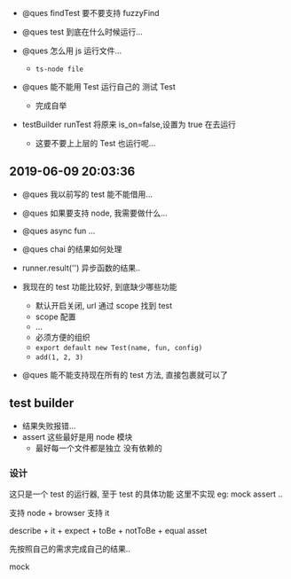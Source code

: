 -   @ques findTest 要不要支持 fuzzyFind

-   @ques test 到底在什么时候运行...

-   @ques 怎么用 js 运行文件...

    -   `ts-node file`

-   @ques 能不能用 Test 运行自己的 测试 Test

    -   完成自举

-   testBuilder runTest 将原来 is_on=false,设置为 true 在去运行

    -   这要不要上上层的 Test 也运行呢...

## 2019-06-09 20:03:36

-   @ques 我以前写的 test 能不能借用...

-   @ques 如果要支持 node, 我需要做什么...

-   @ques async fun ...

-   @ques chai 的结果如何处理

-   runner.result('') 异步函数的结果..

-   我现在的 test 功能比较好, 到底缺少哪些功能

    -   默认开启关闭, url 通过 scope 找到 test
    -   scope 配置
    -   ...
    -   必须方便的组织
    -   `export default new Test(name, fun, config)`
    -   `add(1, 2, 3)`

-   @ques 能不能支持现在所有的 test 方法, 直接包裹就可以了

## test builder

-   结果失败报错...
-   assert 这些最好是用 node 模块
    -   最好每一个文件都是独立 没有依赖的

### 设计

这只是一个 test 的运行器, 至于 test 的具体功能 这里不实现 eg: mock assert ..

支持 node + browser
支持 it

describe + it + expect + toBe + notToBe + equal asset

先按照自己的需求完成自己的结果..

mock
